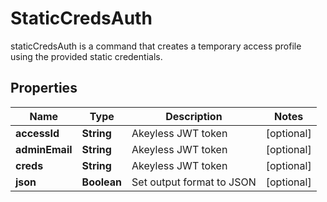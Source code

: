 

# StaticCredsAuth

staticCredsAuth is a command that creates a temporary access profile using the provided static credentials.

## Properties

| Name | Type | Description | Notes |
|------------ | ------------- | ------------- | -------------|
|**accessId** | **String** | Akeyless JWT token |  [optional] |
|**adminEmail** | **String** | Akeyless JWT token |  [optional] |
|**creds** | **String** | Akeyless JWT token |  [optional] |
|**json** | **Boolean** | Set output format to JSON |  [optional] |




